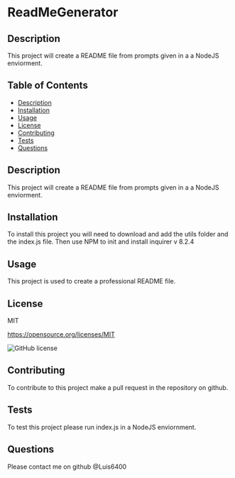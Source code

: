 # ReadMeGenerator

  ## Description
  This project will create a README file from prompts given in a a NodeJS enviorment.

  ## Table of Contents
  * [Description](#description)
  * [Installation](#installation)
  * [Usage](#usage)
  * [License](#license)
  * [Contributing](#contributing)
  * [Tests](#tests)
  * [Questions](#questions)
  
  ## Description
  This project will create a README file from prompts given in a a NodeJS enviorment.

  ## Installation
  To install this project you will need to download and add the utils folder and the index.js file. Then use NPM to init and install inquirer v 8.2.4 

  ## Usage
  This project is used to create a professional README file.

  ## License
  MIT

  https://opensource.org/licenses/MIT

  ![GitHub license](https://img.shields.io/badge/license-MIT-blue.svg)

  ## Contributing
  To contribute to this project make a pull request in the repository on github.

  ## Tests
  To test this project please run index.js in a NodeJS enviornment.

  ## Questions
  Please contact me on github @Luis6400

